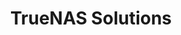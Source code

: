 ---
title: "TrueNAS Solutions"
weight: 5
description: "Cross-platform integrations with TrueNAS."
type: docs
---